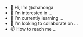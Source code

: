 - 👋 Hi, I’m @chahonga
- 👀 I’m interested in ...
- 🌱 I’m currently learning ...
- 💞️ I’m looking to collaborate on ...
- 📫 How to reach me ...

<!---
chahonga/chahonga is a ✨ special ✨ repository because its `README.md` (this file) appears on your GitHub profile.
You can click the Preview link to take a look at your changes.
--->
